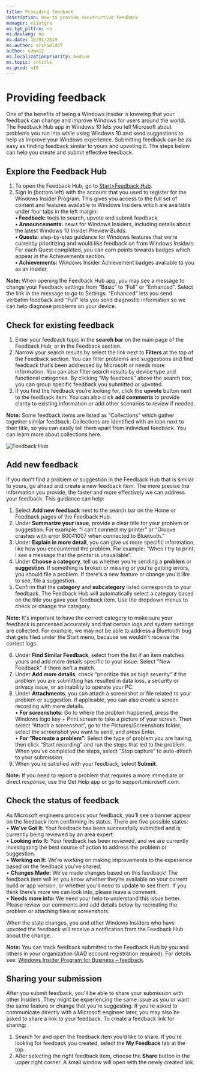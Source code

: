 ```yaml
---
title: Providing feedback
description: How to provide constructive feedback
manager: eliotgra
ms.tgt_pltfrm: na
ms.devlang: na
ms.date: 10/01/2019
ms.author: arshields7
author: cdmm12
ms.localizationpriority: medium
ms.topic: article
ms.prod: w10
---
```


# Providing feedback

One of the benefits of being a Windows Insider is knowing that your feedback can change and improve Windows for users around the world. The Feedback Hub app in Windows 10 lets you tell Microsoft about problems you run into while using Windows 10 and send suggestions to help us improve your Windows experience. Submitting feedback can be as easy as finding feedback similar to yours and upvoting it. The steps below can help you create and submit effective feedback. 

## Explore the Feedback Hub 

1. To open the Feedback Hub, go to [Start>Feedback Hub](insiderhub://home/).                                
2. Sign in (bottom left) with the account that you used to register for the Windows Insider Program. This gives you access to the full set of content and features available to Windows Insiders which are available under four tabs in the left margin:  
    __•	Feedback:__ tools to search, upvote and submit feedback.   
    __•	Announcements:__ news for Windows Insiders, including details about the latest Windows 10 Insider Preview Builds.  
    __• Quests:__ step-by-step guidance for Windows features that we’re currently prioritizing and would like feedback on from Windows Insiders. For each Quest completed, you can earn points towards badges which appear in the Achievements section.   
    __•	Achievements:__ Windows Insider Achievement badges available to you as an Insider. 

__Note:__ 
When opening the Feedback Hub app, you may see a message to change your Feedback settings from “Basic” to “Full” or “Enhanced”. Select the link in the message to go to Settings. “Enhanced” lets you send verbatim feedback and “Full” lets you send diagnostic information so we can help diagnose problems on your device.
 
## Check for existing feedback  
1.	Enter your feedback topic in the __search bar__ on the main page of the Feedback Hub, or in the Feedback section. 
2.	Narrow your search results by select the link next to __Filters__ at the top of the Feedback section. You can filter problems and suggestions and find feedback that’s been addressed by Microsoft or needs more information. You can also filter search results by device type and functional categories. By clicking “My feedback” above the search box, you can group specific feedback you submitted or upvoted. 
3.	If you find the feedback you’re looking for, click the __upvote__ button next to the feedback item. You can also click __add comments__ to provide clarity to existing information or add other scenarios to review if needed.

__Note:__ Some feedback items are listed as “Collections” which gather together similar feedback. Collections are identified with an icon next to their title, so you can easily tell them apart from individual feedback. You can learn more about collections here.

![Feedback Hub](images/FBH.png "shows feedback page with trending results")

 
## Add new feedback
If you don’t find a problem or suggestion in the Feedback Hub that is similar to yours, go ahead and create a new feedback item. The more precise the information you provide, the faster and more effectively we can address your feedback. This guidance can help: 
1.	Select __Add new feedback__ next to the search bar on the Home or Feedback pages of the Feedback Hub. 
2.	Under __Summarize your issue__, provide a clear title for your problem or suggestion. For example: “I can’t connect my printer” or “Groove crashes with error 80041007 when connected to Bluetooth.” 
3.	Under __Explain in more detail__, you can give us more specific information, like how you encountered the problem. For example: “When I try to print, I see a message that the printer is unavailable”.
4.	Under __Choose a category__, tell us whether you’re sending a __problem__ or __suggestion__. If something is broken or missing or you're getting errors, you should file a problem. If there's a new feature or change you'd like to see, file a suggestion.
5.	Confirm that the __category__ and __subcategory__ listed corresponds to your feedback. The Feedback Hub will automatically select a category based on the title you gave your feedback item. Use the dropdown menus to check or change the category. 

__Note:__ It's important to have the correct category to make sure your feedback is processed accurately and that certain logs and system settings are collected. For example, we may not be able to address a Bluetooth bug that gets filed under the Start menu, because we wouldn't receive the correct logs. 

6.	Under __Find Similar Feedback__, select from the list if an item matches yours and add more details specific to your issue. Select "New Feedback" if there isn’t a match. 
7.	Under __Add more details__, check “prioritize this as high severity” if the problem you are submitting has resulted in data loss, a security or privacy issue, or an inability to operate your PC. 
9.	Under __Attachments__, you can attach a screenshot or file related to your problem or suggestion. If applicable, you can also create a screen recording with more details.  
•	__For screenshots:__ Go to where the problem happened, press the Windows logo key + Print screen to take a picture of your screen. Then select “Attach a screenshot”, go to the Pictures/Screenshots folder, select the screenshot you want to send, and press Enter.  
•	__For “Recreate a problem”:__ Select the type of problem you are having, then click “Start recording” and run the steps that led to the problem. When you’ve completed the steps, select “Stop capture” to auto-attach to your submission. 
10.	When you’re satisfied with your feedback, select __Submit__.

__Note:__
If you need to report a problem that requires a more immediate or direct response, use the Get Help app or go to support.microsoft.com.

## Check the status of feedback
As Microsoft engineers process your feedback, you’ll see a banner appear on the feedback item confirming its status. There are five possible states:  
•	__We've Got It:__ Your feedback has been successfully submitted and is currently being reviewed by an area expert.   
•	__Looking into It:__ Your feedback has been reviewed, and we are currently investigating the best course of action to address the problem or suggestion.  
•	__Working on It:__ We’re working on making improvements to the experience based on the feedback you’ve shared.  
•	__Changes Made:__ We’ve made changes based on this feedback! The feedback item will let you know whether they’re available on your current build or app version, or whether you’ll need to update to see them. If you think there’s more we can look into, please leave a comment.    
•	__Needs more info:__ We need your help to understand this issue better. Please review our comments and add details below by recreating the problem or attaching files or screenshots.

When the state changes, you and other Windows Insiders who have upvoted the feedback will receive a notification from the Feedback Hub about the change.

__Note:__ You can track feedback submitted to the Feedback Hub by you and others in your organization (AAD account registration required). For details see: [Windows Insider Program for Business – feedback](https://docs.microsoft.com/windows-insider/at-work-pro/wip-4-biz-feedback).

## Sharing your submission
After you submit feedback, you'll be able to share your submission with other Insiders. They might be experiencing the same issue as you or want the same feature or change that you’re suggesting. If you're asked to communicate directly with a Microsoft engineer later, you may also be asked to share a link to your feedback. To create a feedback link for sharing:
1.	Search for and open the feedback item you’d like to share. If you're looking for feedback you created, select the __My Feedback__ tab at the top.
2.	After selecting the right feedback item, choose the __Share__ button in the upper right corner. A small window will open with the newly created link.
